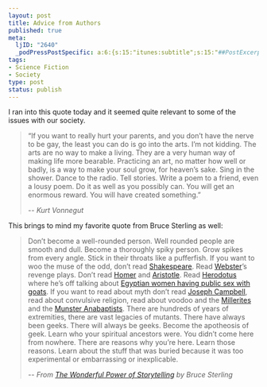 ```yaml
--- 
layout: post
title: Advice from Authors
published: true
meta: 
  ljID: "2640"
  _podPressPostSpecific: a:6:{s:15:"itunes:subtitle";s:15:"##PostExcerpt##";s:14:"itunes:summary";s:15:"##PostExcerpt##";s:15:"itunes:keywords";s:17:"##WordPressCats##";s:13:"itunes:author";s:10:"##Global##";s:15:"itunes:explicit";s:2:"No";s:12:"itunes:block";s:2:"No";}
tags: 
- Science Fiction
- Society
type: post
status: publish
---
```

I ran into this quote today and it seemed quite relevant to some of the issues with our society.
<blockquote>“If you want to really hurt your parents, and you don’t have the nerve to be gay, the least you can do is go into the arts. I’m not kidding. The arts are no way to make a living. They are a very human way of making life more bearable. Practicing an art, no matter how well or badly, is a way to make your soul grow, for heaven’s sake. Sing in the shower. Dance to the radio. Tell stories. Write a poem to a friend, even a lousy poem. Do it as well as you possibly can. You will get an enormous reward. You will have created something.”

-- <cite>Kurt Vonnegut</cite></blockquote>
This brings to mind my favorite quote from Bruce Sterling as well:
<blockquote>Don’t become a well-rounded person. Well rounded people are smooth and dull. Become a thoroughly spiky person. Grow spikes from every angle. Stick in their throats like a pufferfish. If you want to woo the muse of the odd, don’t read <a href="http://en.wikipedia.org/wiki/Shakespeare">Shakespeare</a>. Read <a href="http://en.wikipedia.org/wiki/John_Webster">Webster</a>’s revenge plays.  Don’t read <a href="http://en.wikipedia.org/wiki/Homer">Homer</a> and <a href="http://en.wikipedia.org/wiki/Aristotle">Aristotle</a>. Read <a href="http://en.wikipedia.org/wiki/Herodotus">Herodotus</a> where he’s off talking about <a href="http://www.perseus.tufts.edu/cgi-bin/text?lookup=hdt.+2.46&amp;vers=Loeb">Egyptian women having public sex with goats</a>.  If you want to read about myth don’t read <a href="http://en.wikipedia.org/wiki/Joseph_Campbell">Joseph Campbell</a>, read about convulsive religion, read about voodoo and the <a href="http://en.wikipedia.org/wiki/Millerites">Millerites</a> and the <a href="http://en.wikipedia.org/wiki/M%C3%BCnster_Rebellion">Munster Anabaptists</a>. There are hundreds of years of extremities, there are vast legacies of mutants. There have always been geeks. There will always be geeks. Become the apotheosis of geek. Learn who your spiritual ancestors were. You didn’t come here from nowhere. There are reasons why you’re here. Learn those reasons. Learn about the stuff that was buried because it was too experimental or embarrassing or inexplicable.

-- <em>From <a href="http://www.eff.org/Misc/Publications/Bruce_Sterling/comp_game_designers.article">The Wonderful Power of Storytelling</a> by Bruce Sterling</em></blockquote>
